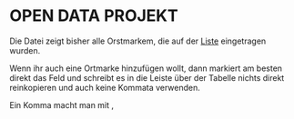 OPEN DATA PROJEKT
 =================

 Die Datei zeigt bisher alle Orstmarkem, die auf der [Liste](https://docs.google.com/spreadsheet/ccc?key=0Aok51X-ckHMXdFBRNXg2bDBadXpSc25NWE9RREhTRUE&usp=drive_web#gid=0) eingetragen wurden.

 Wenn ihr auch eine Ortmarke hinzufügen wollt, dann markiert am besten direkt das Feld und schreibt
 es in die Leiste über der Tabelle nichts direkt reinkopieren und auch keine Kommata verwenden.

 Ein Komma macht man mit &#044;  